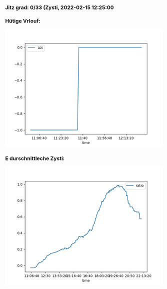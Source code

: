 ### Jitz grad: 0/33 (Zysti, 2022-02-15 12:25:00

### Hütige Vrlouf:
![Graph](Today.png)

### E durschnittleche Zysti:
![Graph](Zysti.png)